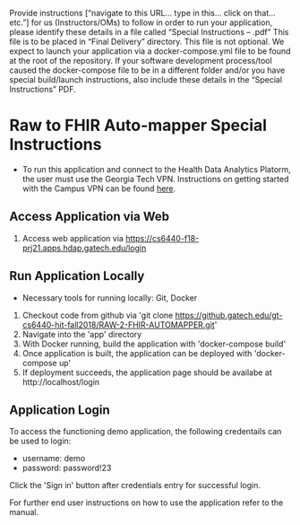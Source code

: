 Provide instructions [“navigate to this URL… type in this… click on that…etc.”] for us (Instructors/OMs) to follow in order to run your application, please identify these details in a file called “Special Instructions – <Team Name>.pdf” This file is to be placed in “Final Delivery” directory. This file is not optional. We expect to launch your application via a docker-compose.yml file to be found at the root of the repository. If your software development process/tool caused the docker-compose file to be in a different folder and/or you have special build/launch instructions, also include these details in the “Special Instructions” PDF.

# Raw to FHIR Auto-mapper Special Instructions

* To run this application and connect to the Health Data Analytics Platorm, the user must use the Georgia Tech VPN. Instructions on getting started with the Campus VPN can be found [here](https://f_aq.oit.gatech.edu/content/how-do-i-get-started-campus-vpn).

## Access Application via Web
1. Access web application via https://cs6440-f18-prj21.apps.hdap.gatech.edu/login

## Run Application Locally
* Necessary tools for running locally: Git, Docker
1. Checkout code from github via 'git clone https://github.gatech.edu/gt-cs6440-hit-fall2018/RAW-2-FHIR-AUTOMAPPER.git'
2. Navigate into the 'app' directory
3. With Docker running, build the application with 'docker-compose build'
4. Once application is built, the application can be deployed with 'docker-compose up'
5. If deployment succeeds, the application page should be availabe at http://localhost/login

## Application Login
To access the functioning demo application, the following credentails can be used to login:
* username: demo
* password: password!23

Click the 'Sign in' button after credentials entry for successful login.

For further end user instructions on how to use the application refer to the manual.

